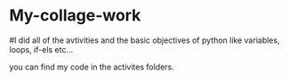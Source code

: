 # My-collage-work

#I did all of the avtivities and the basic objectives of python like variables, loops, if-els etc...

you can find my code in the activites folders.
